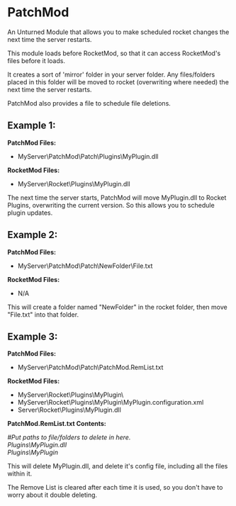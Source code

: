 # PatchMod
An Unturned Module that allows you to make scheduled rocket changes the next time the server restarts.

This module loads before RocketMod, so that it can access RocketMod's files before it loads.

It creates a sort of 'mirror' folder in your server folder. Any files/folders placed in this folder will be moved to rocket (overwriting where needed) the next time the server restarts.

PatchMod also provides a file to schedule file deletions.


## Example 1:

<b>PatchMod Files:</b>

<ul><li>MyServer\PatchMod\Patch\Plugins\MyPlugin.dll</li></ul>

<b>RocketMod Files:</b>

<ul><li>MyServer\Rocket\Plugins\MyPlugin.dll</li></ul>

The next time the server starts, PatchMod will move MyPlugin.dll to Rocket Plugins, overwriting the current version. So this allows you to schedule plugin updates.

## Example 2:

<b>PatchMod Files:</b>

<ul><li>MyServer\PatchMod\Patch\NewFolder\File.txt</li></ul>

<b>RocketMod Files:</b>

<ul><li>N/A</li></ul>

This will create a folder named "NewFolder" in the rocket folder, then move "File.txt" into that folder.

## Example 3:

<b>PatchMod Files:</b>


<ul><li>MyServer\PatchMod\Patch\PatchMod.RemList.txt</li></ul>


<b>RocketMod Files:</b>

<ul>
<li>MyServer\Rocket\Plugins\MyPlugin\</li>
<li>MyServer\Rocket\Plugins\MyPlugin\MyPlugin.configuration.xml</li>
<li>Server\Rocket\Plugins\MyPlugin.dll</li>
</ul>

<b>PatchMod.RemList.txt Contents:</b>
<i>

#Put paths to file/folders to delete in here.<br>
Plugins\MyPlugin.dll<br>
Plugins\MyPlugin
</i>

This will delete MyPlugin.dll, and delete it's config file, including all the files within it.

The Remove List is cleared after each time it is used, so you don't have to worry about it double deleting.


